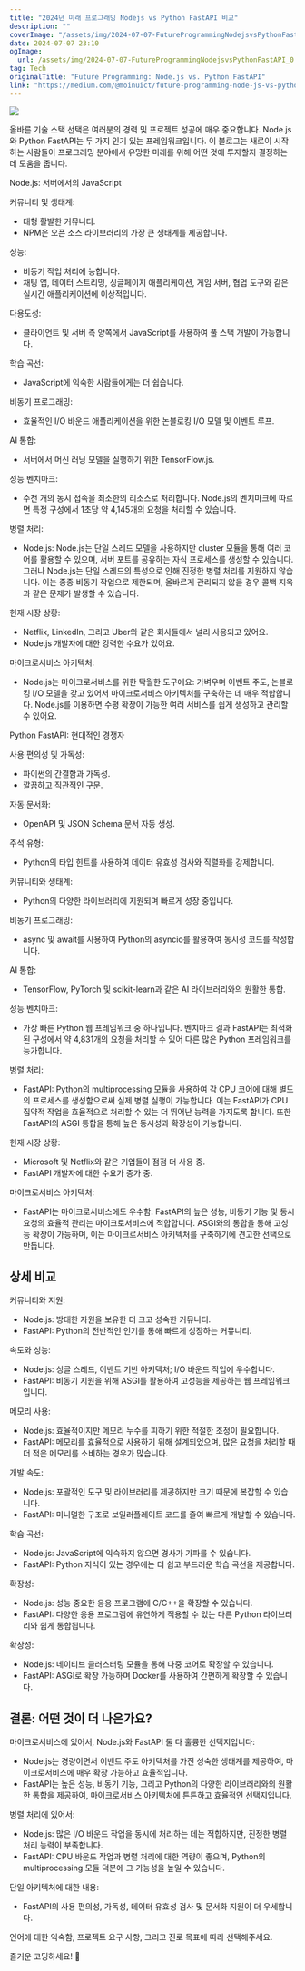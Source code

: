 ```yaml
---
title: "2024년 미래 프로그래밍 Nodejs vs Python FastAPI 비교"
description: ""
coverImage: "/assets/img/2024-07-07-FutureProgrammingNodejsvsPythonFastAPI_0.png"
date: 2024-07-07 23:10
ogImage: 
  url: /assets/img/2024-07-07-FutureProgrammingNodejsvsPythonFastAPI_0.png
tag: Tech
originalTitle: "Future Programming: Node.js vs. Python FastAPI"
link: "https://medium.com/@moinuict/future-programming-node-js-vs-python-fastapi-f2dc46f8c97c"
---
```



<img src="/assets/img/2024-07-07-FutureProgrammingNodejsvsPythonFastAPI_0.png" />

올바른 기술 스택 선택은 여러분의 경력 및 프로젝트 성공에 매우 중요합니다. Node.js와 Python FastAPI는 두 가지 인기 있는 프레임워크입니다. 이 블로그는 새로이 시작하는 사람들이 프로그래밍 분야에서 유망한 미래를 위해 어떤 것에 투자할지 결정하는 데 도움을 줍니다.

Node.js: 서버에서의 JavaScript

커뮤니티 및 생태계:

<div class="content-ad"></div>

- 대형 활발한 커뮤니티.
- NPM은 오픈 소스 라이브러리의 가장 큰 생태계를 제공합니다.

성능:

- 비동기 작업 처리에 능합니다.
- 채팅 앱, 데이터 스트리밍, 싱글페이지 애플리케이션, 게임 서버, 협업 도구와 같은 실시간 애플리케이션에 이상적입니다.

다용도성:

<div class="content-ad"></div>

- 클라이언트 및 서버 측 양쪽에서 JavaScript를 사용하여 풀 스택 개발이 가능합니다.

학습 곡선:

- JavaScript에 익숙한 사람들에게는 더 쉽습니다.

비동기 프로그래밍:

<div class="content-ad"></div>

- 효율적인 I/O 바운드 애플리케이션을 위한 논블로킹 I/O 모델 및 이벤트 루프.

AI 통합:

- 서버에서 머신 러닝 모델을 실행하기 위한 TensorFlow.js.

성능 벤치마크:

<div class="content-ad"></div>

- 수천 개의 동시 접속을 최소한의 리소스로 처리합니다. Node.js의 벤치마크에 따르면 특정 구성에서 1초당 약 4,145개의 요청을 처리할 수 있습니다.

병렬 처리:

- Node.js: Node.js는 단일 스레드 모델을 사용하지만 cluster 모듈을 통해 여러 코어를 활용할 수 있으며, 서버 포트를 공유하는 자식 프로세스를 생성할 수 있습니다. 그러나 Node.js는 단일 스레드의 특성으로 인해 진정한 병렬 처리를 지원하지 않습니다. 이는 종종 비동기 작업으로 제한되며, 올바르게 관리되지 않을 경우 콜백 지옥과 같은 문제가 발생할 수 있습니다.

현재 시장 상황:

<div class="content-ad"></div>

- Netflix, LinkedIn, 그리고 Uber와 같은 회사들에서 널리 사용되고 있어요.
- Node.js 개발자에 대한 강력한 수요가 있어요.

마이크로서비스 아키텍처:

- Node.js는 마이크로서비스를 위한 탁월한 도구에요: 가벼우며 이벤트 주도, 논블로킹 I/O 모델을 갖고 있어서 마이크로서비스 아키텍처를 구축하는 데 매우 적합합니다. Node.js를 이용하면 수평 확장이 가능한 여러 서비스를 쉽게 생성하고 관리할 수 있어요.

Python FastAPI: 현대적인 경쟁자

<div class="content-ad"></div>

사용 편의성 및 가독성:

- 파이썬의 간결함과 가독성.
- 깔끔하고 직관적인 구문.

자동 문서화:

- OpenAPI 및 JSON Schema 문서 자동 생성.

<div class="content-ad"></div>

주석 유형:

- Python의 타입 힌트를 사용하여 데이터 유효성 검사와 직렬화를 강제합니다.

커뮤니티와 생태계:

- Python의 다양한 라이브러리에 지원되며 빠르게 성장 중입니다.

<div class="content-ad"></div>

비동기 프로그래밍:

- async 및 await를 사용하여 Python의 asyncio를 활용하여 동시성 코드를 작성합니다.

AI 통합:

- TensorFlow, PyTorch 및 scikit-learn과 같은 AI 라이브러리와의 원활한 통합.

<div class="content-ad"></div>

성능 벤치마크:

- 가장 빠른 Python 웹 프레임워크 중 하나입니다. 벤치마크 결과 FastAPI는 최적화된 구성에서 약 4,831개의 요청을 처리할 수 있어 다른 많은 Python 프레임워크를 능가합니다.

병렬 처리:

- FastAPI: Python의 multiprocessing 모듈을 사용하여 각 CPU 코어에 대해 별도의 프로세스를 생성함으로써 실제 병렬 실행이 가능합니다. 이는 FastAPI가 CPU 집약적 작업을 효율적으로 처리할 수 있는 더 뛰어난 능력을 가지도록 합니다. 또한 FastAPI의 ASGI 통합을 통해 높은 동시성과 확장성이 가능합니다.

<div class="content-ad"></div>

현재 시장 상황:

- Microsoft 및 Netflix와 같은 기업들이 점점 더 사용 중.
- FastAPI 개발자에 대한 수요가 증가 중.

마이크로서비스 아키텍처:

- FastAPI는 마이크로서비스에도 우수함: FastAPI의 높은 성능, 비동기 기능 및 동시 요청의 효율적 관리는 마이크로서비스에 적합합니다. ASGI와의 통합을 통해 고성능 확장이 가능하며, 이는 마이크로서비스 아키텍처를 구축하기에 견고한 선택으로 만듭니다.

<div class="content-ad"></div>

## 상세 비교

커뮤니티와 지원:

- Node.js: 방대한 자원을 보유한 더 크고 성숙한 커뮤니티.
- FastAPI: Python의 전반적인 인기를 통해 빠르게 성장하는 커뮤니티.

속도와 성능:

<div class="content-ad"></div>

- Node.js: 싱글 스레드, 이벤트 기반 아키텍처; I/O 바운드 작업에 우수합니다.
- FastAPI: 비동기 지원을 위해 ASGI를 활용하여 고성능을 제공하는 웹 프레임워크입니다.

메모리 사용:

- Node.js: 효율적이지만 메모리 누수를 피하기 위한 적절한 조정이 필요합니다.
- FastAPI: 메모리를 효율적으로 사용하기 위해 설계되었으며, 많은 요청을 처리할 때 더 적은 메모리를 소비하는 경우가 많습니다.

개발 속도:

<div class="content-ad"></div>

- Node.js: 포괄적인 도구 및 라이브러리를 제공하지만 크기 때문에 복잡할 수 있습니다.
- FastAPI: 미니멀한 구조로 보일러플레이트 코드를 줄여 빠르게 개발할 수 있습니다.

학습 곡선:

- Node.js: JavaScript에 익숙하지 않으면 경사가 가파를 수 있습니다.
- FastAPI: Python 지식이 있는 경우에는 더 쉽고 부드러운 학습 곡선을 제공합니다.

확장성:

<div class="content-ad"></div>

- Node.js: 성능 중요한 응용 프로그램에 C/C++을 확장할 수 있습니다.
- FastAPI: 다양한 응용 프로그램에 유연하게 적용할 수 있는 다른 Python 라이브러리와 쉽게 통합됩니다.

확장성:

- Node.js: 네이티브 클러스터링 모듈을 통해 다중 코어로 확장할 수 있습니다.
- FastAPI: ASGI로 확장 가능하며 Docker를 사용하여 간편하게 확장할 수 있습니다.

## 결론: 어떤 것이 더 나은가요?

<div class="content-ad"></div>

마이크로서비스에 있어서, Node.js와 FastAPI 둘 다 훌륭한 선택지입니다:

- Node.js는 경량이면서 이벤트 주도 아키텍처를 가진 성숙한 생태계를 제공하여, 마이크로서비스에 매우 확장 가능하고 효율적입니다.
- FastAPI는 높은 성능, 비동기 기능, 그리고 Python의 다양한 라이브러리와의 원활한 통합을 제공하여, 마이크로서비스 아키텍처에 튼튼하고 효율적인 선택지입니다.

병렬 처리에 있어서:

- Node.js: 많은 I/O 바운드 작업을 동시에 처리하는 데는 적합하지만, 진정한 병렬 처리 능력이 부족합니다.
- FastAPI: CPU 바운드 작업과 병렬 처리에 대한 역량이 좋으며, Python의 multiprocessing 모듈 덕분에 그 가능성을 높일 수 있습니다.

<div class="content-ad"></div>

단일 아키텍처에 대한 내용:

- FastAPI의 사용 편의성, 가독성, 데이터 유효성 검사 및 문서화 지원이 더 우세합니다.

언어에 대한 익숙함, 프로젝트 요구 사항, 그리고 진로 목표에 따라 선택해주세요.

즐거운 코딩하세요! 🚀